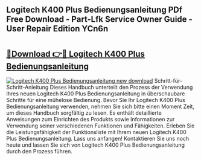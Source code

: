 ## Logitech K400 Plus Bedienungsanleitung PDf Free Download - Part-Lfk Service Owner Guide - User Repair Edition YCn6n

# <h2><a href="http://df3yvx.blite.top/?on=Logitech+K400+Plus+Bedienungsanleitung">🔗Download 👉🔴 Logitech K400 Plus Bedienungsanleitung</a></h2>

[![Logitech K400 Plus Bedienungsanleitung new download](https://i.imgur.com/lujVjoI.png)](http://df3yvx.blite.top/?on=Logitech+K400+Plus+Bedienungsanleitung)
Schritt-für-Schritt-Anleitung Dieses Handbuch unterteilt den Prozess der Verwendung Ihres neuen Logitech K400 Plus Bedienungsanleitung in überschaubare Schritte für eine mühelose Bedienung. Bevor Sie Ihr Logitech K400 Plus Bedienungsanleitung verwenden, nehmen Sie sich bitte einen Moment Zeit, um dieses Handbuch sorgfältig zu lesen. Es enthält detaillierte Anweisungen zum Einrichten des Produkts sowie Informationen zur Verwendung seiner verschiedenen Funktionen und Fähigkeiten. Erleben Sie die Leistungsfähigkeit der Funktionsliste mit Ihrem neuen Logitech K400 Plus Bedienungsanleitung. Lass uns anfangen! Kontaktieren Sie uns noch heute und lassen Sie sich von Logitech K400 Plus Bedienungsanleitung durch den Prozess führen.
